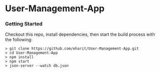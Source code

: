 # User-Management-App

### Getting Started

Checkout this repo, install dependencies, then start the build process with the following:

```
> git clone https://github.com/eharit/User-Management-App.git
> cd User-Management-App
> npm install
> npm start
> json-server --watch db.json
```

